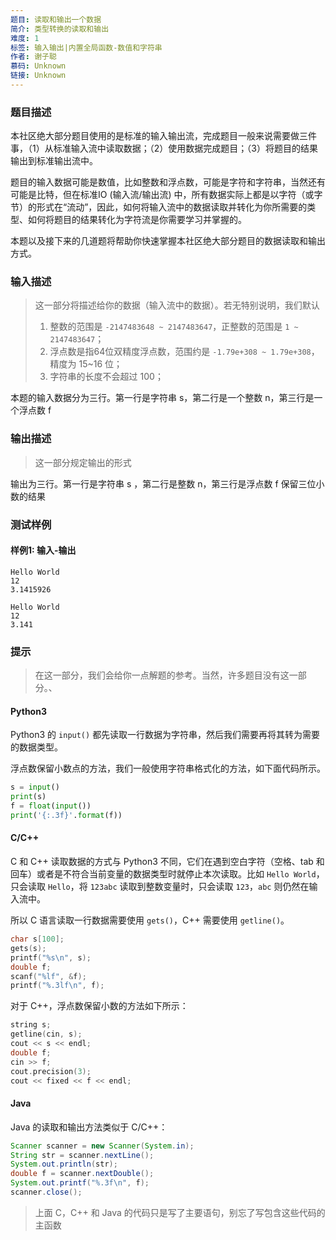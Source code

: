 ```yaml
---
题目: 读取和输出一个数据
简介: 类型转换的读取和输出
难度: 1
标签: 输入输出|内置全局函数-数值和字符串
作者: 谢子聪
慕码: Unknown
链接: Unknown
---
```


### 题目描述

本社区绝大部分题目使用的是标准的输入输出流，完成题目一般来说需要做三件事，（1）从标准输入流中读取数据；（2）使用数据完成题目；（3）将题目的结果输出到标准输出流中。

题目的输入数据可能是数值，比如整数和浮点数，可能是字符和字符串，当然还有可能是比特，但在标准IO (输入流/输出流) 中，所有数据实际上都是以字符（或字节）的形式在“流动”，因此，如何将输入流中的数据读取并转化为你所需要的类型、如何将题目的结果转化为字符流是你需要学习并掌握的。

本题以及接下来的几道题将帮助你快速掌握本社区绝大部分题目的数据读取和输出方式。

### 输入描述

> 这一部分将描述给你的数据（输入流中的数据）。若无特别说明，我们默认
> 1. 整数的范围是 `-2147483648 ~ 2147483647`，正整数的范围是 `1 ~ 2147483647`；
> 2. 浮点数是指64位双精度浮点数，范围约是 `-1.79e+308 ~ 1.79e+308`，精度为 15~16 位；
> 3. 字符串的长度不会超过 100；

本题的输入数据分为三行。第一行是字符串 s，第二行是一个整数 n，第三行是一个浮点数 f

### 输出描述

> 这一部分规定输出的形式
>

输出为三行。第一行是字符串 s ，第二行是整数 n，第三行是浮点数 f 保留三位小数的结果

### 测试样例

#### 样例1: 输入-输出

```
Hello World
12
3.1415926
```

```
Hello World
12
3.141
```

### 提示

> 在这一部分，我们会给你一点解题的参考。当然，许多题目没有这一部分。、

#### Python3

Python3 的 `input()` 都先读取一行数据为字符串，然后我们需要再将其转为需要的数据类型。

浮点数保留小数点的方法，我们一般使用字符串格式化的方法，如下面代码所示。

```python
s = input()
print(s)
f = float(input())
print('{:.3f}'.format(f))
```

#### C/C++

C 和 C++ 读取数据的方式与 Python3 不同，它们在遇到空白字符（空格、tab 和回车）或者是不符合当前变量的数据类型时就停止本次读取。比如 `Hello World`，只会读取 `Hello`，将 `123abc` 读取到整数变量时，只会读取 `123`，`abc` 则仍然在输入流中。

所以 C 语言读取一行数据需要使用 `gets()`，C++ 需要使用 `getline()`。

```c
char s[100];
gets(s);
printf("%s\n", s);
double f;
scanf("%lf", &f);
printf("%.3lf\n", f);
```

对于 C++，浮点数保留小数的方法如下所示：

```c++
string s;
getline(cin, s);
cout << s << endl;
double f;
cin >> f;
cout.precision(3);
cout << fixed << f << endl;
```

#### Java

Java 的读取和输出方法类似于 C/C++：

```java
Scanner scanner = new Scanner(System.in);
String str = scanner.nextLine();
System.out.println(str);
double f = scanner.nextDouble();
System.out.printf("%.3f\n", f);
scanner.close();
```

> 上面 C，C++ 和 Java 的代码只是写了主要语句，别忘了写包含这些代码的主函数